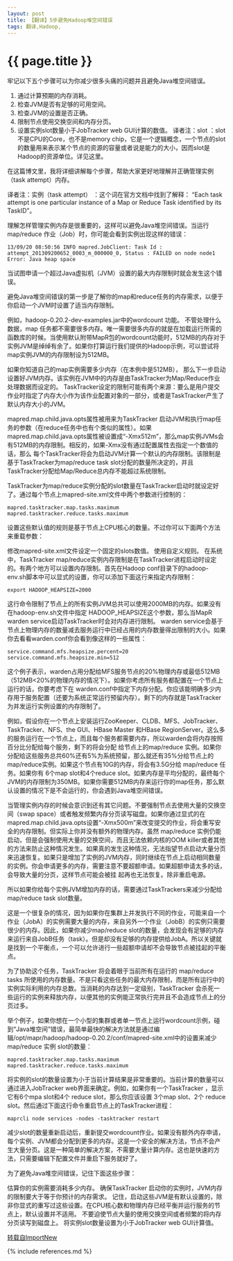 ```yaml
---
layout: post
title: 【翻译】5步避免Hadoop堆空间错误
tags: 翻译,Hadoop,
---
```


{{ page.title }}
================

牢记以下五个步骤可以为你减少很多头痛的问题并且避免Java堆空间错误。

1.	通过计算预期的内存消耗。
2.	检查JVM是否有足够的可用空间。
3.	检查JVM的设置是否正确。
4.	限制节点使用交换空间和内存分页。
5.	设置实例slot数量小于JobTracker web GUI计算的数值。
译者注：slot  ：slot不是CPU的Core，也不是memory chip，它是一个逻辑概念，一个节点的slot的数量用来表示某个节点的资源的容量或者说是能力的大小，因而slot是 Hadoop的资源单位。详见这里。

在这篇博文里，我将详细讲解每个步骤，帮助大家更好地理解并正确管理实例（task attempt）内存。

译者注：实例（task attempt） ：这个词在官方文档中找到了解释： “Each task attempt is one particular instance of a Map or Reduce Task identified by its TaskID”。

理解怎样管理实例内存是很重要的，这样可以避免Java堆空间错误。当运行 map/reduce 作业（Job）时，你可能会看到实例出现这样的错误：

    13/09/20 08:50:56 INFO mapred.JobClient: Task Id : attempt_201309200652_0003_m_000000_0, Status : FAILED on node node1
    Error: Java heap space


当试图申请一个超过Java虚拟机（JVM）设置的最大内存限制时就会发生这个错误。

避免Java堆空间错误的第一步是了解你的map和reduce任务的内存需求，以便于你启动一个JVM时设置了适当内存限制。

例如，hadoop-0.20.2-dev-examples.jar中的wordcount 功能。 不管处理什么数据，map 任务都不需要很多内存。唯一需要很多内存的就是在加载运行所需的函数库的时候。当使用默认附带MapR包的wordcount功能时，512MB的内存对于实例JVM是绰绰有余了。如果你打算运行我们提供的Hadoop示例，可以尝试将map实例JVM的内存限制设为512MB。

如果你知道自己的map实例需要多少内存（在本例中是512MB）， 那么下一步启动设置好JVM内存。该实例在JVM中的内存是由TaskTracker为Map/Reduce作业处理数据而设定的。 TaskTracker设定的限制可能有两个来源：要么是用户提交作业时指定了内存大小作为该作业配置对象的一部分，或者是TaskTracker产生了 默认内存大小的JVM。

mapred.map.child.java.opts属性被用来为TaskTracker 启动JVM和执行map任务的参数（在reduce任务中也有个类似的属性）。如果mapred.map.child.java.opts属性被设置成“-Xmx512m”，那么map实例JVMs会有512MB的内存限制。相反的，如果-Xmx没有通过配置属性去指定一个数值的话，那么 每个TaskTracker将会为启动JVM计算一个默认的内存限制。该限制是基于TaskTracker为map/reduce task slot分配的数量所决定的，并且TaskTracker分配给Map/Reduce总内存不能超过系统限制。

TaskTracker为map/reduce实例分配的slot数量在TaskTracker启动时就设定好了。通过每个节点上mapred-site.xml文件中两个参数进行控制的：

    mapred.tasktracker.map.tasks.maximum
    mapred.tasktracker.reduce.tasks.maximum


设置这些默认值的规则是基于节点上CPU核心的数量。不过你可以下面两个方法来重载参数：

修改mapred-site.xml文件设定一个固定的slots数值。
使用自定义规则。
在系统中，TaskTracker  map/reduce实例内存限制是在TaskTracker进程启动时设定的。有两个地方可以设置内存限制。首先在Hadoop conf目录下的hadoop-env.sh脚本中可以显式的设置，你可以添加下面这行来指定内存限制：


    export HADOOP_HEAPSIZE=2000

这行命令限制了节点上的所有实例JVM总共可以使用2000MB的内存。如果没有在hadoop-env.sh文件中指定 HADOOP_HEAPSIZE这个参数，那么当MapR warden service启动TaskTracker时会对内存进行限制。 warden service会基于节点上物理内存的数量减去服务运行中已经占用的内存数量得出限制的大小。如果你去看看warden.conf你会看到像这样的一些属性：


    service.command.mfs.heapsize.percent=20
    service.command.mfs.heapsize.min=512

这个例子表示，warden占用分配给MFS服务节点的20%物理内存或最低512MB（512MB<20%的物理内存的情况下）。如果你考虑所有服务都配置在一个节点上运行的话，你要考虑下在 warden.conf中指定下内存分配。你应该能明确多少内存用于服务配置（还要为系统正常运行预留内存）。剩下的内存就是TaskTracker为并发运行实例设置的内存限制了。

例如，假设你在一个节点上安装运行ZooKeeper、CLDB、MFS、JobTracker、TaskTracker、NFS、the GUI、HBase Master 和HBase RegionServer。这么多的服务运行在一个节点上，而且每个服务都需要内存，所以warden会将内存按照百分比分配给每个服务，剩下的将会分配 给节点上的map/reduce 实例。如果你分配给这些服务总共60%还有5%为系统预留，那么就还有35%分给节点上的map/reduce实例。如果这个节点有10G的内存，将会有3.5G分给 map/reduce 任务。如果你有 6个map slot和4个reduce slot。如果内存是平均分配的，最终每个JVM的内存限制为350MB。如果你需要512MB内存来运行你的map任务，那么默认设置的情况下是不会运行的，你会遇到Java堆空间错误。

当管理实例内存的时候会意识到还有其它问题。不要强制节点去使用大量的交换空间（swap space）或者触发频繁内存分页读写磁盘。如果你通过显式的在mapred.map.child.java.opts设置“-Xmx500m”来改变提交的作业，将会重写安全的内存限制。但实际上你并没有额外的物理内存。虽然 map/reduce 实例仍能启动，但是会强制使用大量的交换空间，而且无法依赖内核的OOM killer或者其他的方法来防止这种情况发生。如果真的发生这种情况，无法指望节点启动大量分页来迅速恢复。如果只是增加了实例的JVM内存，同时继续在节点上启动相同数量的实例。你会申请更多的内存，需要注意不要超额申请。如果超额申请太多的话，会导致大量的分页，这样节点可能会被挂 起再也无法恢复。除非重启电源。

所以如果你给每个实例JVM增加内存的话，需要通过TaskTrackers来减少分配给map/reduce task slot数量。

这是一个很复杂的情况，因为如果你在集群上并发执行不同的作业，可能来自一个作业（JobA）的实例需要大量的内存，来自另外一个作业（JobB）的实例只需要很少的内存。因此，如果你减少map/reduce slot的数量，会发现会有足够的内存来运行来自JobB任务（task）。但是却没有足够的内存提供给JobA。所以关键就是找到一个平衡点，一个可以允许进行一些超额申请却不会导致节点被挂起的平衡点。

为了协助这个任务，TaskTracker 将会着眼于当前所有在运行的 map/reduce tasks 所使用的内存数量。不是只看这些任务的最大内存限制，而是所有运行中的实例实际利用的内存总数。当消耗的内存达到一定级别，TaskTracker 会杀死一些运行的实例来释放内存，以便其他的实例能正常执行完并且不会造成节点上的分页过多。

举个例子，如果你想在一个小型的集群或者单一节点上运行wordcount示例，碰到“Java堆空间”错误，最简单最快的解决方法就是通过编辑/opt/mapr/hadoop/hadoop-0.20.2/conf/mapred-site.xml中的设置来减少 map/reduce 实例 slot的数量：



    mapred.tasktracker.map.tasks.maximum 
    mapred.tasktracker.reduce.tasks.maximum

将实例的slot的数量设置为小于当前计算结果是非常重要的。当前计算的数量可以通过进入JobTracker web界面来确定。例如，如果你有一个TaskTracker ，显示它有6个mpa slot和4个 reduce slot，那么你应该设置 3个map slot、2个 reduce slot。然后通过下面这行命令重启节点上的TaskTracker进程：


    maprcli node services -nodes -tasktracker restart

减少slot的数量重新启动后，重新提交wordcount作业。如果没有额外内存申请，每个实例、JVM都会分配到更多的内存。这是一个安全的解决方法，节点不会产生大量分页。这是一种简单的解决方案，不需要大量计算内存。这也是快速的方法，只需要编辑下配置文件并重启下服务就好了。

为了避免Java堆空间错误，记住下面这些步骤：

估算你的实例需要消耗多少内存。
确保TaskTracker 启动你的实例时，JVM内存的限制要大于等于你预计的内存需求。
记住，启动这些JVM是有默认设置的，除非你显式的重写过这些设置。在CPU核心数和物理内存已经平衡并运行服务的节点上，默认设置并不适用。
不要迫使节点大量的使用交换空间或者频繁的将内存分页读写到磁盘上。
将实例slot数量设置为小于JobTracker web GUI计算值。

[转载自ImportNew][1]



  [1]: http://www.importnew.com/14049.html
  
  {% include references.md %}
